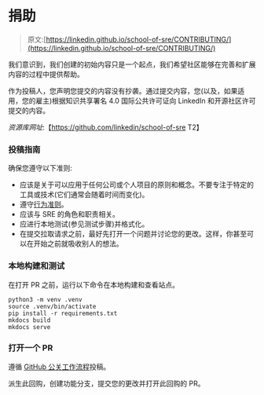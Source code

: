 # 捐助

> 原文:[https://linkedin.github.io/school-of-sre/CONTRIBUTING/](https://linkedin.github.io/school-of-sre/CONTRIBUTING/)

我们意识到，我们创建的初始内容只是一个起点，我们希望社区能够在完善和扩展内容的过程中提供帮助。

作为投稿人，您声明您提交的内容没有抄袭。通过提交内容，您(以及，如果适用，您的雇主)根据知识共享署名 4.0 国际公共许可证向 LinkedIn 和开源社区许可提交的内容。

*资源库网址*:【https://github.com/linkedin/school-of-sre T2】

### 投稿指南

确保您遵守以下准则:

*   应该是关于可以应用于任何公司或个人项目的原则和概念。不要专注于特定的工具或技术(它们通常会随着时间而变化)。
*   遵守[行为准则](/school-of-sre/CODE_OF_CONDUCT/)。
*   应该与 SRE 的角色和职责相关。
*   应进行本地测试(参见测试步骤)并格式化。
*   在提交拉取请求之前，最好先打开一个问题并讨论您的更改。这样，你甚至可以在开始之前就吸收别人的想法。

### 本地构建和测试

在打开 PR 之前，运行以下命令在本地构建和查看站点。

```
python3 -m venv .venv
source .venv/bin/activate
pip install -r requirements.txt
mkdocs build
mkdocs serve 
```

### 打开一个 PR

遵循 [GitHub 公关工作流程](https://guides.github.com/introduction/flow/)投稿。

派生此回购，创建功能分支，提交您的更改并打开此回购的 PR。